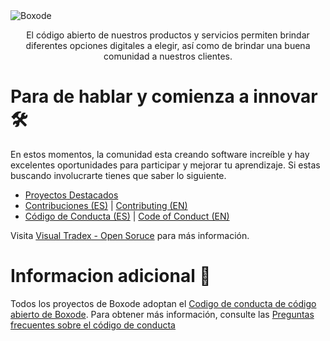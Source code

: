<img src="https://raw.githubusercontent.com/VisualTradex/.github/main/images/VTX%20BANNER.png" alt="Boxode" />
<p align="center" style=" font-weight: 400; ">El código abierto de nuestros productos y servicios permiten brindar diferentes opciones digitales a elegir, así como de brindar una buena comunidad a nuestros clientes.</p>

# Para de hablar y comienza a innovar 🛠

En estos momentos, la comunidad esta creando software increíble y hay excelentes oportunidades para participar y mejorar tu aprendizaje. Si estas buscando involucrarte tienes que saber lo siguiente.

* [Proyectos Destacados]()
* [Contribuciones (ES)](https://visual-tradex.com/opensource/contributing) | [Contributing (EN)]()
* [Código de Conducta (ES)](https://github.com/VisualTradex/.github/blob/main/CODE_OF_CONDUCT.md) | [Code of Conduct (EN)](https://github.com/VisualTradex/.github/blob/main/CODE_OF_CONDUCT_EN.md)

Visita [Visual Tradex - Open Soruce](https://visual-tradex.com/opensource) para más información.

# Informacion adicional 💭

Todos los proyectos de Boxode adoptan el [Codigo de conducta de código abierto de Boxode](https://visual-tradex.com/opensource/codeofconduct). Para obtener más información, consulte las [Preguntas frecuentes sobre el código de conducta](https://visual-tradex.com/opensource/codeofconduct/faq)
